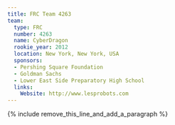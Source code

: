 ```yaml
---
title: FRC Team 4263
team:
  type: FRC
  number: 4263
  name: CyberDragon
  rookie_year: 2012
  location: New York, New York, USA
  sponsors:
  - Pershing Square Foundation
  - Goldman Sachs
  - Lower East Side Preparatory High School
  links:
    Website: http://www.lesprobots.com
---
```


{% include remove_this_line_and_add_a_paragraph %}